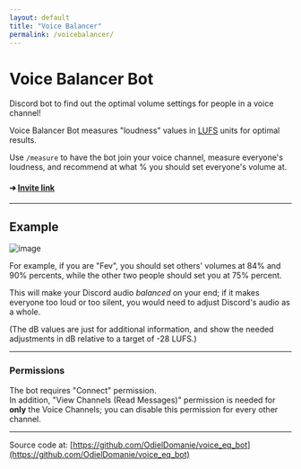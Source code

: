```yaml
---
layout: default
title: "Voice Balancer"
permalink: /voicebalancer/
---
```


# Voice Balancer Bot

Discord bot to find out the optimal volume settings for people in a voice channel!

Voice Balancer Bot measures "loudness" values in [LUFS](https://en.wikipedia.org/wiki/LKFS) units for optimal results.

Use `/measure` to have the bot join your voice channel, measure everyone's loudness, and recommend at what % you should set everyone's volume at.

#### ➔ [Invite link](https://discord.com/api/oauth2/authorize?client_id=949624987629813780&permissions=1049600&scope=bot%20applications.commands)



---

## Example

![image](https://user-images.githubusercontent.com/76059582/184538958-a4a4b86c-2acc-48c8-b936-67a0199d76f4.png)

For example, if you are "Fev", you should set others' volumes at 84% and 90% percents, while the other two people should set you at 75% percent.

This will make your Discord audio _balanced_ on your end; if it makes everyone too loud or too silent, you would need to adjust Discord's audio as a whole.

(The dB values are just for additional information, and show the needed adjustments in dB relative to a target of -28 LUFS.)

---

### Permissions
The bot requires "Connect" permission.  
In addition, "View Channels (Read Messages)" permission is needed for **only** the Voice Channels; you can disable this permission for every other channel.

---

Source code at: [https://github.com/OdielDomanie/voice_eq_bot](https://github.com/OdielDomanie/voice_eq_bot)

